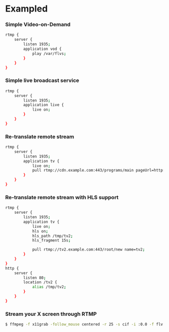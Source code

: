 # Exampled

### Simple Video-on-Demand

```sh
rtmp {
    server {
        listen 1935;
        application vod {
            play /var/flvs;
        }
    }
}
```

### Simple live broadcast service
```sh
rtmp {
    server {
        listen 1935;
        application live {
            live on;
        }
    }
}
```

### Re-translate remote stream
```sh
rtmp {
    server {
        listen 1935;
        application tv {
            live on;
            pull rtmp://cdn.example.com:443/programs/main pageUrl=http://www.example.com/index.html name=maintv;
        }
    }
}
```

### Re-translate remote stream with HLS support
```sh
rtmp {
    server {
        listen 1935;
        application tv {
            live on;
            hls on;
            hls_path /tmp/tv2;
            hls_fragment 15s;

            pull rtmp://tv2.example.com:443/root/new name=tv2;
        }
    }
}
http {
    server {
        listen 80;
        location /tv2 {
            alias /tmp/tv2;
        }
    }
}
```

### Stream your X screen through RTMP
```sh
$ ffmpeg -f x11grab -follow_mouse centered -r 25 -s cif -i :0.0 -f flv rtmp://localhost/myapp/screen
```
